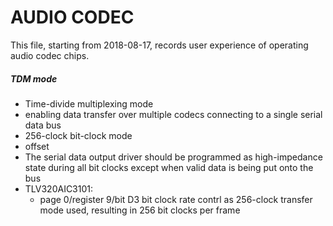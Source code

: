 # AUDIO CODEC
This file, starting from 2018-08-17, records user experience of operating audio codec chips.
##### TDM mode
* Time-divide multiplexing mode
* enabling data transfer over multiple codecs connecting to a single serial data bus
* 256-clock bit-clock mode
* offset
* The serial data output driver should be programmed as high-impedance state during all bit clocks except when valid data is being put onto the bus
* TLV320AIC3101: 
  * page 0/register 9/bit D3 bit clock rate contrl as 256-clock transfer mode used, resulting in 256 bit clocks per frame

